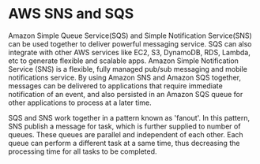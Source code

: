 # AWS SNS and SQS

Amazon Simple Queue Service(SQS) and Simple Notification Service(SNS) can be used together to deliver powerful messaging service. SQS can also integrate with other AWS services like EC2, S3, DynamoDB, RDS, Lambda, etc to generate flexible and scalable apps. Amazon Simple Notification Service (SNS) is a flexible, fully managed pub/sub messaging and mobile notifications service. By using Amazon SNS and Amazon SQS together, messages can be delivered to applications that require immediate notification of an event, and also persisted in an Amazon SQS queue for other applications to process at a later time.

SQS and SNS work together in a pattern known as 'fanout'. In this pattern, SNS publish a message for task, which is further supplied to number of queues. These queues are parallel and independent of each other. Each queue can perform a different task at a same time, thus decreasing the processing time for all tasks to be completed. 
